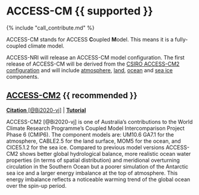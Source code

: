 # ACCESS-CM {{ supported }}

{% include "call_contribute.md" %}


ACCESS-CM stands for ACCESS **C**oupled **M**odel. This means it is a fully-coupled climate model.

ACCESS-NRI will release an ACCESS-CM model configuration. The first release of ACCESS-CM will be derived from the [CSIRO ACCESS-CM2 configuration](#access-cm2) and will include [atmosphere], [land], [ocean] and [sea ice] components.

## [ACCESS-CM2] {{ recommended }}

[**Citation** [@Bi2020-vj]][ACCESS-CM2-cite] |
[**Tutorial**][ACCESS-CM2-tute]

ACCESS-CM2 [@Bi2020-vj] is one of Australia’s contributions to the World Climate Research Programme’s Coupled Model Intercomparison Project Phase 6 (CMIP6). The component models are: UM10.6 GA7.1 for the atmosphere, CABLE2.5 for the land surface, MOM5 for the ocean, and CICE5.1.2 for the sea ice. Compared to previous model versions ACCESS-CM2 shows better global hydrological balance, more realistic ocean water properties (in terms of spatial distribution) and meridional overturning circulation in the Southern Ocean but a poorer simulation of the Antarctic sea ice and a larger energy imbalance at the top of atmosphere. This energy imbalance reflects a noticeable warming trend of the global ocean over the spin-up period.

[atmosphere]: ../model_components/atmosphere.md
[land]: ../model_components/land.md
[ocean]: ../model_components/ocean.md
[sea ice]: ../model_components/sea-ice.md

[ACCESS-CM2]: https://research.csiro.au/access/about/cm2/
[ACCESS-CM2-cite]: https://www.publish.csiro.au/es/ES19040
[ACCESS-CM2-tute]: https://nespclimate.com.au/wp-content/uploads/2020/10/Instruction-document-Getting_started_with_ACCESS.pdf

